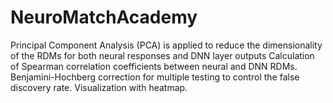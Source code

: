 # NeuroMatchAcademy
Principal Component Analysis (PCA) is applied to reduce the dimensionality of the RDMs for both neural responses and DNN layer outputs
Calculation of Spearman correlation coefficients between neural and DNN RDMs.
Benjamini-Hochberg correction for multiple testing to control the false discovery rate.
Visualization with heatmap.
